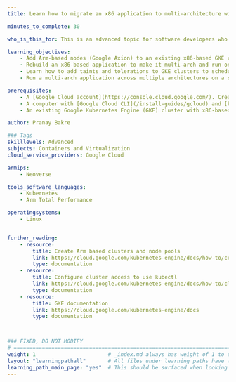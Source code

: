 ```yaml
---
title: Learn how to migrate an x86 application to multi-architecture with Arm-based on Google Axion Processor on GKE

minutes_to_complete: 30

who_is_this_for: This is an advanced topic for software developers who are looking to migrate their existing x86 containerized applications to Arm

learning_objectives: 
    - Add Arm-based nodes (Google Axion) to an existing x86-based GKE cluster
    - Rebuild an x86-based application to make it multi-arch and run on Arm
    - Learn how to add taints and tolerations to GKE clusters to schedule application pods on architecture specific nodes
    - Run a multi-arch application across multiple architectures on a single GKE cluster

prerequisites:
    - A [Google Cloud account](https://console.cloud.google.com/). Create an account if needed.
    - A computer with [Google Cloud CLI](/install-guides/gcloud) and [kubectl](/install-guides/kubectl/)installed.
    - An existing Google Kubernetes Engine (GKE) cluster with x86-based nodes

author: Pranay Bakre

### Tags
skilllevels: Advanced
subjects: Containers and Virtualization
cloud_service_providers: Google Cloud

armips:
    - Neoverse

tools_software_languages:
    - Kubernetes
    - Arm Total Performance

operatingsystems:
    - Linux


further_reading:
    - resource:
        title: Create Arm based clusters and node pools 
        link: https://cloud.google.com/kubernetes-engine/docs/how-to/create-arm-clusters-nodes
        type: documentation
    - resource:
        title: Configure cluster access to use kubectl
        link: https://cloud.google.com/kubernetes-engine/docs/how-to/cluster-access-for-kubectl
        type: documentation
    - resource:
        title: GKE documentation
        link: https://cloud.google.com/kubernetes-engine/docs
        type: documentation



### FIXED, DO NOT MODIFY
# ================================================================================
weight: 1                       # _index.md always has weight of 1 to order correctly
layout: "learningpathall"       # All files under learning paths have this same wrapper
learning_path_main_page: "yes"  # This should be surfaced when looking for related content. Only set for _index.md of learning path content.
---
```

